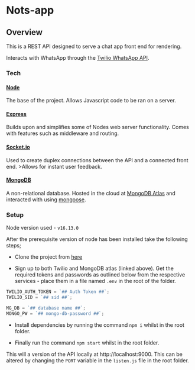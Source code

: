# Nots-app

## Overview

This is a REST API designed to serve a chat app front end for rendering.

Interacts with WhatsApp through the [Twilio WhatsApp API](https://www.twilio.com/docs/whatsapp).

### Tech

#### [Node](https://nodejs.org/en/)

The base of the project. Allows Javascript code to be ran on a server.

#### [Express](https://expressjs.com/)

Builds upon and simplifies some of Nodes web server functionality. Comes with features such as middleware and routing.

#### [Socket.io](https://socket.io/)

Used to create duplex connections between the API and a connected front end. >Allows for instant user feedback.

#### [MongoDB](https://www.mongodb.com/)

A non-relational database. Hosted in the cloud at [MongoDB Atlas](https://www.mongodb.com/atlas) and interacted with using [mongoose](https://mongoosejs.com/).

### Setup

Node version used - `v16.13.0`

After the prerequisite version of node has been installed take the following steps;

- Clone the project from [here](https://github.com/CtrlHoltDel/nots-app-be)

- Sign up to both Twilio and MongoDB atlas (linked above). Get the required tokens and passwords as outlined below from the respective services - place them in a file named `.env` in the root of the folder.

```js
TWILIO_AUTH_TOKEN = `## Auth Token ##`;
TWILIO_SID = `## sid ##`;

MG_DB = `## database name ##`;
MONGO_PW = `## mongo-db-password ##`;
```

- Install dependencies by running the command `npm i` whilst in the root folder.

- Finally run the command `npm start` whilst in the root folder.

This will a version of the API locally at http://localhost:9000. This can be altered by changing the `PORT` variable in the `listen.js` file in the root folder.
